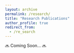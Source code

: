 ```yaml
---
layout: archive
permalink: /research/
title: "Research Publications"
author_profile: true
redirect_from: 
  - /re_search
---
```


🔜 Coming Soon... 🔜

